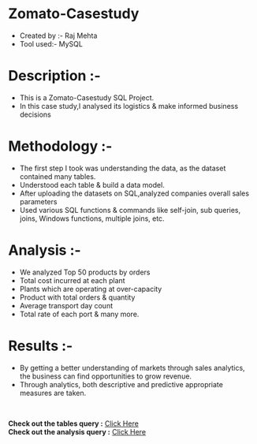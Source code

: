 # Zomato-Casestudy


* Created by :-   Raj Mehta
* Tool used:-     MySQL


# Description :- 
* This is a Zomato-Casestudy SQL Project.
* In this case study,I analysed its logistics & make informed business decisions


# Methodology :- 
* The first step I took was understanding the data, as the dataset contained many tables. 
* Understood each table & build a data model.  
* After uploading the datasets on SQL,analyzed companies overall sales parameters
* Used various SQL functions & commands like self-join, sub queries, joins, Windows functions, multiple joins, etc.


# Analysis :-
* We analyzed Top 50 products by orders
* Total cost incurred at each plant
* Plants which are operating at over-capacity
* Product with total orders & quantity
* Average transport day count 
* Total rate of each port & many more.

# Results :-
* By getting a better understanding of markets through sales analytics, the business can find opportunities to grow revenue. 
* Through analytics, both descriptive and predictive appropriate measures are taken. 


<br>

**Check out the tables query :** [Click Here](https://github.com/vinitsangoi/SupplyChain-Analysis/blob/main/SuppyChain_Createtables.sql)
<br>**Check out the analysis query :** [Click Here](https://github.com/vinitsangoi/SupplyChain-Analysis/blob/main/SupplyChain_Analysis.sql)
